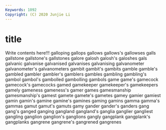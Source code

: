 ```yaml
---
Keywords: 1092
Copyright: (C) 2020 Junjie Li
---
```


# title

Write contents here!!!
galloping 
gallops 
gallows 
gallows's 
gallowses 
galls 
gallstone 
gallstone's 
gallstones 
galore
galosh 
galosh's 
galoshes 
gals 
galvanic 
galvanise 
galvanised 
galvanises 
galvanising 
galvanometer
galvanometer's 
galvanometers 
gambit 
gambit's 
gambits 
gamble 
gamble's 
gambled 
gambler 
gambler's
gamblers 
gambles 
gambling 
gambling's 
gambol 
gambol's 
gambolled 
gambolling 
gambols 
game
game's 
gamecock 
gamecock's 
gamecocks 
gamed 
gamekeeper 
gamekeeper's 
gamekeepers 
gamely 
gameness
gameness's 
gamer 
games 
gamesmanship 
gamesmanship's 
gamest 
gamete 
gamete's 
gametes 
gamey
gamier 
gamiest 
gamin 
gamin's 
gamine 
gamine's 
gamines 
gaming 
gamins 
gamma
gamma's 
gammas 
gamut 
gamut's 
gamuts 
gamy 
gander 
gander's 
ganders 
gang
gang's 
ganged 
ganging 
gangland 
gangland's 
ganglia 
ganglier 
gangliest 
gangling 
ganglion
ganglion's 
ganglions 
gangly 
gangplank 
gangplank's 
gangplanks 
gangrene 
gangrene's 
gangrened 
gangrenes
